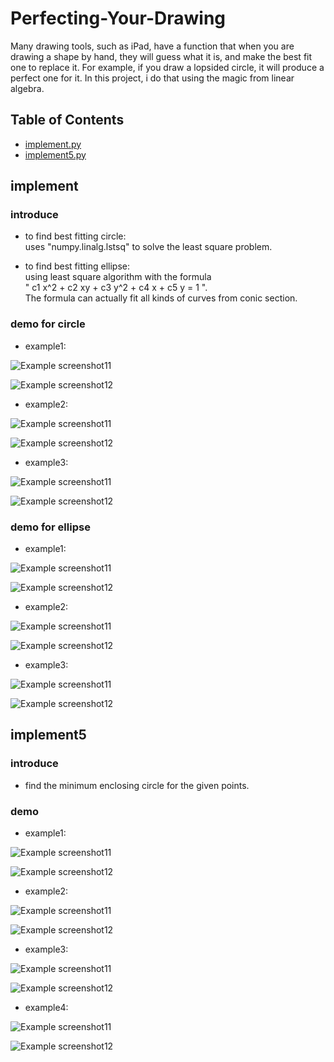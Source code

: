 # Perfecting-Your-Drawing
Many drawing tools, such as iPad, have a function that when you are drawing a shape by hand, they will guess what it is, and make the best fit one to replace it. For example, if you draw a lopsided circle, it will produce a perfect one for it. In this project, i do that using the magic from linear algebra.


## Table of Contents
* [implement.py](#implement)
* [implement5.py](#implement5)



## implement
### introduce
- to find best fitting circle:  
uses "numpy.linalg.lstsq" to solve the least square problem.

- to find best fitting ellipse:  
using least square algorithm with the formula   
" c1 x^2 + c2 xy + c3 y^2 + c4 x + c5 y  =  1 ".  
The formula can actually fit all kinds of curves from conic section.


### demo for circle
- example1:

![Example screenshot11](./img/hand_draw_circle1.png)

![Example screenshot12](./img/hand_draw_circle1_output.png)

- example2:

![Example screenshot11](./img/hand_draw_circle2.png)

![Example screenshot12](./img/hand_draw_circle2_output.png)

- example3:

![Example screenshot11](./img/hand_draw_circle3.png)

![Example screenshot12](./img/hand_draw_circle3_output.png)



### demo for ellipse
- example1:

![Example screenshot11](./img/hand_draw_ellipse1.png)

![Example screenshot12](./img/hand_draw_ellipse1_output.png)

- example2:

![Example screenshot11](./img/hand_draw_ellipse2.png)

![Example screenshot12](./img/hand_draw_ellipse2_output.png)

- example3:

![Example screenshot11](./img/hand_draw_ellipse3.png)

![Example screenshot12](./img/hand_draw_ellipse3_output.png)



## implement5
### introduce
- find the minimum enclosing circle for the given points.


### demo
- example1:

![Example screenshot11](./img/points1.png)

![Example screenshot12](./img/points1_output.png)

- example2:

![Example screenshot11](./img/points2.png)

![Example screenshot12](./img/points2_output.png)

- example3:

![Example screenshot11](./img/points4.png)

![Example screenshot12](./img/points4_output.png)

- example4:

![Example screenshot11](./img/points5.png)

![Example screenshot12](./img/points5_output.png)
